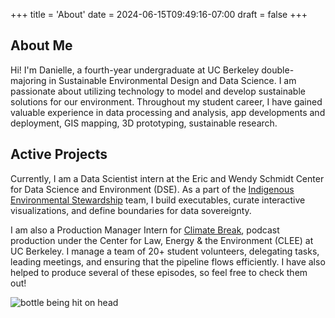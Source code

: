 +++
title = 'About'
date = 2024-06-15T09:49:16-07:00
draft = false
+++

## About Me

Hi! I'm Danielle, a fourth-year undergraduate at UC Berkeley double-majoring in Sustainable Environmental Design and Data Science. I am passionate about utilizing technology to model and develop sustainable solutions for our environment. Throughout my student career, I have gained valuable experience in data processing and analysis, app developments and deployment, GIS mapping, 3D prototyping, sustainable research.

## Active Projects
Currently, I am a Data Scientist intern at the Eric and Wendy Schmidt Center for Data Science and Environment (DSE). As a part of the [Indigenous Environmental Stewardship](https://dse.berkeley.edu/programs/co-design-technology-tribal-environmental-stewardship) team, I build executables, curate interactive visualizations, and define boundaries for data sovereignty.

I am also a Production Manager Intern for [Climate Break](https://climatebreak.org), podcast production under the Center for Law, Energy & the Environment (CLEE) at UC Berkeley. I manage a team of 20+ student volunteers, delegating tasks, leading meetings, and ensuring that the pipeline flows efficiently. I have also helped to produce several of these episodes, so feel free to check them out!

![bottle being hit on head](/images/bottle_meme.jpg)